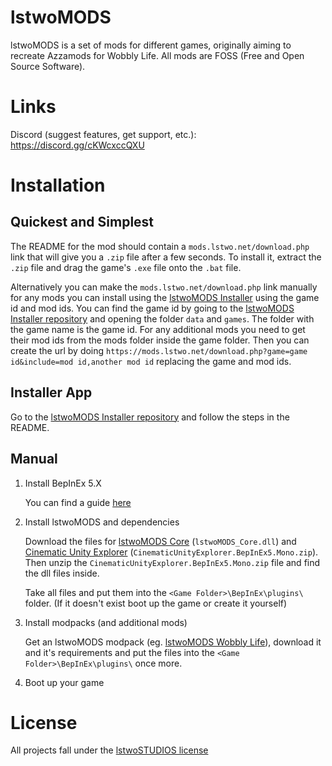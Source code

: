 # lstwoMODS

lstwoMODS is a set of mods for different games, originally aiming to recreate Azzamods for Wobbly Life. All mods are FOSS (Free and Open Source Software).

# Links

Discord (suggest features, get support, etc.): https://discord.gg/cKWcxccQXU

# Installation

## Quickest and Simplest

The README for the mod should contain a `mods.lstwo.net/download.php` link that will give you a `.zip` file after a few seconds. To install it, extract the `.zip` file and drag the game's `.exe` file onto the `.bat` file.

Alternatively you can make the `mods.lstwo.net/download.php` link manually for any mods you can install using the [lstwoMODS Installer](https://github.com/lstwoMODS/lstwoMODSInstaller) using the game id and mod ids. You can find the game id by going to the [lstwoMODS Installer repository](https://github.com/lstwoMODS/lstwoMODSInstaller) and opening the folder `data` and `games`. The folder with the game name is the game id. For any additional mods you need to get their mod ids from the mods folder inside the game folder. Then you can create the url by doing `https://mods.lstwo.net/download.php?game=game id&include=mod id,another mod id` replacing the game and mod ids.

## Installer App

Go to the [lstwoMODS Installer repository](https://github.com/lstwoMODS/lstwoMODSInstaller) and follow the steps in the README.

## Manual

1. Install BepInEx 5.X
   
   You can find a guide [here](https://docs.bepinex.dev/articles/user_guide/installation/index.html)

2. Install lstwoMODS and dependencies

   Download the files for [lstwoMODS Core](https://github.com/lstwoMODS/lstwoMODS-Core) (`lstwoMODS_Core.dll`) and [Cinematic Unity Explorer](https://github.com/originalnicodr/CinematicUnityExplorer/) (`CinematicUnityExplorer.BepInEx5.Mono.zip`).
   Then unzip the `CinematicUnityExplorer.BepInEx5.Mono.zip` file and find the dll files inside.

   Take all files and put them into the `<Game Folder>\BepInEx\plugins\` folder. (If it doesn't exist boot up the game or create it yourself)

3. Install modpacks (and additional mods)

   Get an lstwoMODS modpack (eg. [lstwoMODS Wobbly Life](https://github.com/lstwo/lstwoMODS)), download it and it's requirements and put the files into the `<Game Folder>\BepInEx\plugins\` once more.

5. Boot up your game


# License

All projects fall under the [lstwoSTUDIOS license](https://github.com/lstwo/license/blob/main/LICENSE.md)

<!--

**Here are some ideas to get you started:**

🙋‍♀️ A short introduction - what is your organization all about?
🌈 Contribution guidelines - how can the community get involved?
👩‍💻 Useful resources - where can the community find your docs? Is there anything else the community should know?
🍿 Fun facts - what does your team eat for breakfast?
🧙 Remember, you can do mighty things with the power of [Markdown](https://docs.github.com/github/writing-on-github/getting-started-with-writing-and-formatting-on-github/basic-writing-and-formatting-syntax)
-->
